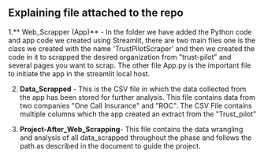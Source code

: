 ## Explaining file attached to the repo

1.** Web_Scrapper (App)** - In the folder we have added the Python code and app code we created using Streamlit, there are two main files one is the class we created with the name 'TrustPilotScraper' and then we created the code in it to scrapped the desired organization from "trust-pilot" and several pages you want to scrap. The other file App.py is the important file to initiate the app in the streamlit local host. 

2. **Data_Scrapped** - This is the CSV file in which the data collected from the app has been stored for further analysis. This file contains data from two companies "One Call Insurance" and "ROC". The CSV File contains multiple columns which the app created an extract from the "Trust_pilot"

3. **Project-After_Web_Scrapping**- This file contains the data wrangling and analysis of all data_scrapped throughout the phase and follows the path as described in the document to guide the project.


